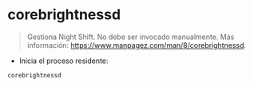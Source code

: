# corebrightnessd

> Gestiona Night Shift.
> No debe ser invocado manualmente.
> Más información: <https://www.manpagez.com/man/8/corebrightnessd>.

- Inicia el proceso residente:

`corebrightnessd`
